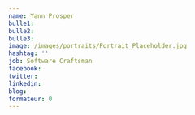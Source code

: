 ```yaml
---
name: Yann Prosper
bulle1:  
bulle2:  
bulle3: 
image: /images/portraits/Portrait_Placeholder.jpg
hashtag: ''
job: Software Craftsman
facebook: 
twitter: 
linkedin: 
blog: 
formateur: 0
---
```


